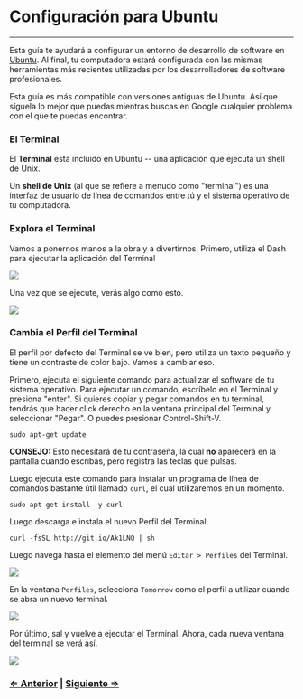 ﻿# Configuración para Ubuntu

----------------

Esta guía te ayudará a configurar un entorno de desarrollo de software en <a href="http://releases.ubuntu.com" target="_blank">Ubuntu</a>. Al final, tu computadora estará configurada con las mismas herramientas más recientes utilizadas por los desarrolladores de software profesionales.

Esta guía es más compatible con versiones antiguas de Ubuntu. Así que síguela lo mejor que puedas mientras buscas en Google cualquier problema con el que te puedas encontrar.


### El Terminal

El **Terminal** está incluido en Ubuntu -- una aplicación que ejecuta un shell de Unix.

Un **shell de Unix** (al que se refiere a menudo como "terminal") es una interfaz de usuario de línea de comandos entre tú y el sistema operativo de tu computadora. 


### Explora el Terminal

Vamos a ponernos manos a la obra y a divertirnos. Primero, utiliza el Dash para ejecutar la aplicación del Terminal

![](https://i.imgur.com/qH7fROg.png)

Una vez que se ejecute, verás algo como esto.

![](https://i.imgur.com/DObOFyg.png)

### Cambia el Perfil del Terminal

El perfil por defecto del Terminal se ve bien, pero utiliza un texto pequeño y tiene un contraste de color bajo. Vamos a cambiar eso.

Primero, ejecuta el siguiente comando para actualizar el software de tu sistema operativo. Para ejecutar un comando, escríbelo en el Terminal y presiona "enter". Si quieres copiar y pegar comandos en tu terminal, tendrás que hacer click derecho en la ventana principal del Terminal y seleccionar "Pegar". O puedes presionar Control-Shift-V.

```
sudo apt-get update
```

**CONSEJO:** Esto necesitará de tu contraseña, la cual **no** aparecerá en la pantalla cuando escribas, pero registra las teclas que pulsas.

Luego ejecuta este comando para instalar un programa de línea de comandos bastante útil llamado `curl`, el cual utilizaremos en un momento.

```
sudo apt-get install -y curl
```

Luego descarga e instala el nuevo Perfil del Terminal.

```
curl -fsSL http://git.io/Ak1LNQ | sh
```


Luego navega hasta el elemento del menú `Editar > Perfiles` del Terminal.

![](https://i.imgur.com/urVA5BE.png)

En la ventana `Perfiles`, selecciona `Tomorrow` como el perfil a utilizar cuando se abra un nuevo terminal.

![](https://i.imgur.com/8oemVp3.png)

Por último, sal y vuelve a ejecutar el Terminal. Ahora, cada nueva ventana del terminal se verá así.

![](https://imgur.com/JCIdYi7.png)


### [⇐ Anterior](../README.md) | [Siguiente ⇒](2_apt.md)
